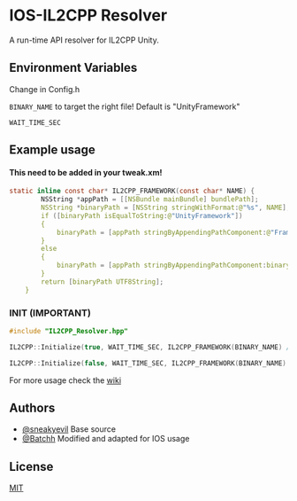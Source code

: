 # IOS-IL2CPP Resolver
A run-time API resolver for IL2CPP Unity.


## Environment Variables

Change in Config.h

`BINARY_NAME` to target the right file! Default is "UnityFramework"

`WAIT_TIME_SEC` 

## Example usage
#### This need to be added in your tweak.xm!
```c
static inline const char* IL2CPP_FRAMEWORK(const char* NAME) {
        NSString *appPath = [[NSBundle mainBundle] bundlePath];
        NSString *binaryPath = [NSString stringWithFormat:@"%s", NAME];
        if ([binaryPath isEqualToString:@"UnityFramework"])
        {
            binaryPath = [appPath stringByAppendingPathComponent:@"Frameworks/UnityFramework.framework/UnityFramework"];
        }
        else
        {
            binaryPath = [appPath stringByAppendingPathComponent:binaryPath];
        }
        return [binaryPath UTF8String];
    }
```
### INIT (IMPORTANT)
```c
#include "IL2CPP_Resolver.hpp"

IL2CPP::Initialize(true, WAIT_TIME_SEC, IL2CPP_FRAMEWORK(BINARY_NAME) // This needs to be called once!

IL2CPP::Initialize(false, WAIT_TIME_SEC, IL2CPP_FRAMEWORK(BINARY_NAME) // This will not wait for the module. 
```

For more usage check the [wiki](https://github.com/Batchhh/IOS-Il2cppResolver/wiki/Start-here!)

## Authors

- [@sneakyevil](https://www.github.com/sneakyevil) Base source
- [@Batchh](https://www.github.com/Batchhh) Modified and adapted for IOS usage


## License

[MIT](https://choosealicense.com/licenses/mit/)
